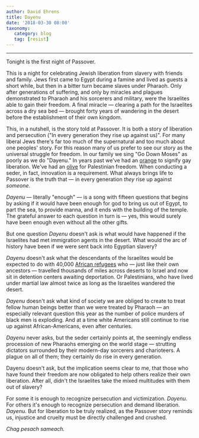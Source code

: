 ```yaml
---
author: David Ehrens
title: Dayenu
date: '2018-03-30 08:00'
taxonomy:
   category: blog
   tag: [resist]
---
```

---
Tonight is the first night of Passover.

This is a night for celebrating Jewish liberation from slavery with friends and family. Jews first came to Egypt during a famine and lived as guests a short while, but then in a bitter turn became slaves under Pharaoh. Only after generations of suffering, and only by miracles and plagues demonstrated to Pharaoh and his sorcerers and military, were the Israelites able to gain their freedom. A final miracle — clearing a path for the Israelites across a dry sea bed — brought forty years of wandering in the desert before the establishment of their own kingdom.

This, in a nutshell, is the story told at Passover. It is both a story of liberation and persecution ("In every generation they rise up against us)". For many liberal Jews there's far too much of the supernatural and too much about one peoples' story. For this reason many of us prefer to see our story as the universal struggle for freedom. In our family we sing "Go Down Moses" as poorly as we do "Dayenu." In years past we've had an [orange](https://www.myjewishlearning.com/article/an-orange-on-the-seder-plate/) to signify gay liberation. We've had an [olive](https://forward.com/opinion/172963/put-olive-on-seder-plate-for-palestinians-and-all/) for Palestinian freedom. When conducting a seder, in fact, innovation is a requirement. What always brings life to Passover is the truth that — in every generation *they* rise up against *someone*.

*Dayenu* — literally "enough" — is a song with fifteen questions that begins by asking if it would have been enough for god to bring us out of Egypt, to part the sea, to provide manna, and it ends with the building of the temple. The grateful answer to each question in turn is — yes, this would surely have been enough even without all the other gifts.

But one question *Dayenu* doesn't ask is what would have happened if the Israelites had met immigration agents in the desert. What would the arc of history have been if we were sent back into Egyptian slavery?

*Dayenu* doesn't ask what the descendants of the Israelites would be expected to do with 40,000 [African refugees](http://www.newsweek.com/israel-deport-africa-refugees-asylum-seekers-720495) who — just like their own ancestors — travelled thousands of miles across deserts to Israel and now sit in detention centers awaiting deportation. Or Palestinians, who have lived under martial law almost twice as long as the Israelites wandered the desert.

*Dayenu* doesn't ask what kind of society we are obliged to create to treat fellow human beings better than we were treated by Pharaoh — an especially relevant question this year as the number of police murders of black men is exploding. And at a time white Americans still continue to rise up against African-Americans, even after centuries.

*Dayenu* never asks, but the seder certainly points at, the seemingly endless procession of new Pharaohs emerging on the world stage — strutting dictators surrounded by their modern-day sorcerers and charioteers. A plague on all of them; they certainly do rise in every generation.

Dayenu doesn't ask, but the implication seems clear to me, that those who have found their freedom are now obligated to help others realize their own liberation. After all, didn't the Israelites take the mixed multitudes with them out of slavery?

For some it is enough to recognize persecution and victimization. *Dayenu*. For others it's enough to recognize persecution and demand liberation. *Dayenu*. But for liberation to be truly realized, as the Passover story reminds us, injustice and cruelty must be directly challenged and crushed.

*Chag pesach sameach.*
